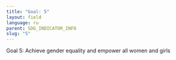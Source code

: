 ```yaml
---
title: "Goal: 5"
layout: field
language: ru
parent: SDG_INDICATOR_INFO
slug: "5"
---
```

Goal 5: Achieve gender equality and empower all women and girls